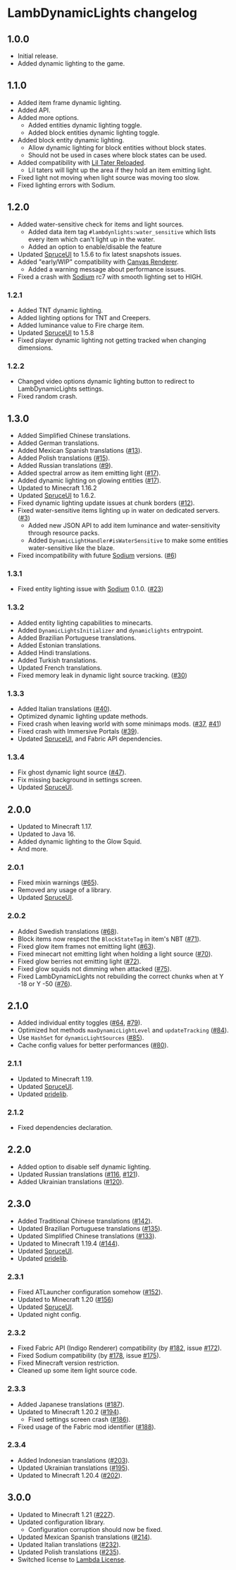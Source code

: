 # LambDynamicLights changelog

## 1.0.0

- Initial release.
- Added dynamic lighting to the game.
 
## 1.1.0

- Added item frame dynamic lighting.
- Added API.
- Added more options.
  - Added entities dynamic lighting toggle.
  - Added block entities dynamic lighting toggle.
- Added block entity dynamic lighting.
  - Allow dynamic lighting for block entities without block states.
  - Should not be used in cases where block states can be used.
- Added compatibility with [Lil Tater Reloaded](https://github.com/Yoghurt4C/LilTaterReloaded).
  - Lil taters will light up the area if they hold an item emitting light.
- Fixed light not moving when light source was moving too slow.
- Fixed lighting errors with Sodium.

## 1.2.0

- Added water-sensitive check for items and light sources.
  - Added data item tag `#lambdynlights:water_sensitive` which lists every item which can't light up in the water.
  - Added an option to enable/disable the feature
- Updated [SpruceUI] to 1.5.6 to fix latest snapshots issues.
- Added "early/WIP" compatibility with [Canvas Renderer].
  - Added a warning message about performance issues. 
- Fixed a crash with [Sodium] rc7 with smooth lighting set to HIGH.
 
### 1.2.1

- Added TNT dynamic lighting.
- Added lighting options for TNT and Creepers.
- Added luminance value to Fire charge item.
- Updated [SpruceUI] to 1.5.8
- Fixed player dynamic lighting not getting tracked when changing dimensions.

### 1.2.2

- Changed video options dynamic lighting button to redirect to LambDynamicLights settings.
- Fixed random crash.

## 1.3.0

- Added Simplified Chinese translations.
- Added German translations.
- Added Mexican Spanish translations ([#13](https://github.com/LambdAurora/LambDynamicLights/pull/13)).
- Added Polish translations ([#15](https://github.com/LambdAurora/LambDynamicLights/pull/15)).
- Added Russian translations ([#9](https://github.com/LambdAurora/LambDynamicLights/pull/9)).
- Added spectral arrow as item emitting light ([#17](https://github.com/LambdAurora/LambDynamicLights/pull/17)).
- Added dynamic lighting on glowing entities ([#17](https://github.com/LambdAurora/LambDynamicLights/pull/17)).
- Updated to Minecraft 1.16.2
- Updated [SpruceUI] to 1.6.2.
- Fixed dynamic lighting update issues at chunk borders ([#12](https://github.com/LambdAurora/LambDynamicLights/issues/12)).
- Fixed water-sensitive items lighting up in water on dedicated servers. ([#3](https://github.com/LambdAurora/LambDynamicLights/issues/3))
  - Added new JSON API to add item luminance and water-sensitivity through resource packs.
  - Added `DynamicLightHandler#isWaterSensitive` to make some entities water-sensitive like the blaze.
- Fixed incompatibility with future [Sodium] versions. ([#6](https://github.com/LambdAurora/LambDynamicLights/issues/6))

### 1.3.1

- Fixed entity lighting issue with [Sodium] 0.1.0. ([#23](https://github.com/LambdAurora/LambDynamicLights/issues/23))

### 1.3.2

- Added entity lighting capabilities to minecarts.
- Added `DynamicLightsInitializer` and `dynamiclights` entrypoint.
- Added Brazilian Portuguese translations.
- Added Estonian translations.
- Added Hindi translations.
- Added Turkish translations.
- Updated French translations.
- Fixed memory leak in dynamic light source tracking. ([#30](https://github.com/LambdAurora/LambDynamicLights/issues/30))

### 1.3.3

- Added Italian translations ([#40](https://github.com/LambdAurora/LambDynamicLights/pull/40)).
- Optimized dynamic lighting update methods.
- Fixed crash when leaving world with some minimaps mods. ([#37](https://github.com/LambdAurora/LambDynamicLights/issues/37), [#41](https://github.com/LambdAurora/LambDynamicLights/issues/41))
- Fixed crash with Immersive Portals ([#39](https://github.com/LambdAurora/LambDynamicLights/issues/39)).
- Updated [SpruceUI], and Fabric API dependencies.

### 1.3.4

- Fix ghost dynamic light source ([#47](https://github.com/LambdAurora/LambDynamicLights/issues/47)).
- Fix missing background in settings screen.
- Updated [SpruceUI].

## 2.0.0

- Updated to Minecraft 1.17.
- Updated to Java 16.
- Added dynamic lighting to the Glow Squid.
- And more.

### 2.0.1

- Fixed mixin warnings ([#65](https://github.com/LambdAurora/LambDynamicLights/issues/65)).
- Removed any usage of a library.
- Updated [SpruceUI].

### 2.0.2

- Added Swedish translations ([#68](https://github.com/LambdAurora/LambDynamicLights/pull/68)).
- Block items now respect the `BlockStateTag` in item's NBT ([#71](https://github.com/LambdAurora/LambDynamicLights/issues/71)).
- Fixed glow item frames not emitting light ([#63](https://github.com/LambdAurora/LambDynamicLights/issues/63)).
- Fixed minecart not emitting light when holding a light source ([#70](https://github.com/LambdAurora/LambDynamicLights/issues/70)).
- Fixed glow berries not emitting light ([#72](https://github.com/LambdAurora/LambDynamicLights/issues/72)).
- Fixed glow squids not dimming when attacked ([#75](https://github.com/LambdAurora/LambDynamicLights/issues/75)).
- Fixed LambDynamicLights not rebuilding the correct chunks when at Y -18 or Y -50 ([#76](https://github.com/LambdAurora/LambDynamicLights/issues/76)).

## 2.1.0

- Added individual entity toggles ([#64](https://github.com/LambdAurora/LambDynamicLights/issues/64), [#79](https://github.com/LambdAurora/LambDynamicLights/issues/79)).
- Optimized hot methods `maxDynamicLightLevel` and `updateTracking` ([#84](https://github.com/LambdAurora/LambDynamicLights/pull/84)).
- Use `HashSet` for `dynamicLightSources` ([#85](https://github.com/LambdAurora/LambDynamicLights/pull/85)).
- Cache config values for better performances ([#80](https://github.com/LambdAurora/LambDynamicLights/issues/80)).

### 2.1.1

- Updated to Minecraft 1.19.
- Updated [SpruceUI].
- Updated [pridelib].

### 2.1.2

- Fixed dependencies declaration.

## 2.2.0

- Added option to disable self dynamic lighting.
- Updated Russian translations ([#116](https://github.com/LambdAurora/LambDynamicLights/pull/116), [#121](https://github.com/LambdAurora/LambDynamicLights/pull/121)).
- Added Ukrainian translations ([#120](https://github.com/LambdAurora/LambDynamicLights/pull/120)).

## 2.3.0

- Added Traditional Chinese translations ([#142](https://github.com/LambdAurora/LambDynamicLights/pull/142)).
- Updated Brazilian Portuguese translations ([#135](https://github.com/LambdAurora/LambDynamicLights/pull/135)).
- Updated Simplified Chinese translations ([#133](https://github.com/LambdAurora/LambDynamicLights/pull/133)).
- Updated to Minecraft 1.19.4 ([#144](https://github.com/LambdAurora/LambDynamicLights/pull/144)).
- Updated [SpruceUI].
- Updated [pridelib].

### 2.3.1

- Fixed ATLauncher configuration somehow ([#152](https://github.com/LambdAurora/LambDynamicLights/pull/152)).
- Updated to Minecraft 1.20 ([#156](https://github.com/LambdAurora/LambDynamicLights/pull/156))
- Updated [SpruceUI].
- Updated night config.

### 2.3.2

- Fixed Fabric API (Indigo Renderer) compatibility
  (by [#182](https://github.com/LambdAurora/LambDynamicLights/pull/182),
  issue [#172](https://github.com/LambdAurora/LambDynamicLights/issues/172)).
- Fixed Sodium compatibility
  (by [#178](https://github.com/LambdAurora/LambDynamicLights/pull/178), 
  issue [#175](https://github.com/LambdAurora/LambDynamicLights/issues/175)).
- Fixed Minecraft version restriction.
- Cleaned up some item light source code.

### 2.3.3

- Added Japanese translations ([#187](https://github.com/LambdAurora/LambDynamicLights/pull/187)).
- Updated to Minecraft 1.20.2 ([#194](https://github.com/LambdAurora/LambDynamicLights/pull/194)).
  - Fixed settings screen crash ([#186](https://github.com/LambdAurora/LambDynamicLights/issues/186)).
- Fixed usage of the Fabric mod identifier ([#188](https://github.com/LambdAurora/LambDynamicLights/issues/188)).

### 2.3.4

- Added Indonesian translations ([#203](https://github.com/LambdAurora/LambDynamicLights/pull/203)).
- Updated Ukrainian translations ([#195](https://github.com/LambdAurora/LambDynamicLights/pull/195)).
- Updated to Minecraft 1.20.4 ([#202](https://github.com/LambdAurora/LambDynamicLights/pull/202)).

## 3.0.0

- Updated to Minecraft 1.21 ([#227](https://github.com/LambdAurora/LambDynamicLights/pull/227)).
- Updated configuration library.
  - Configuration corruption should now be fixed.
- Updated Mexican Spanish translations ([#214](https://github.com/LambdAurora/LambDynamicLights/pull/214)).
- Updated Italian translations ([#232](https://github.com/LambdAurora/LambDynamicLights/pull/232)).
- Updated Polish translations ([#235](https://github.com/LambdAurora/LambDynamicLights/pull/235)).
- Switched license to [Lambda License](https://github.com/LambdAurora/LambDynamicLights/blob/bbefb8860bca2e797f8a2ba8a59d1120b6e1c7b4/LICENSE).

[SpruceUI]: https://github.com/LambdAurora/SpruceUI "SpruceUI page"
[pridelib]: https://github.com/Queerbric/pridelib "Pridelib page"
[Sodium]: https://modrinth.com/mod/sodium "Sodium Modrinth page"
[Canvas Renderer]: https://www.curseforge.com/minecraft/mc-mods/canvas-renderer "Canvas Renderer CurseForge page"
